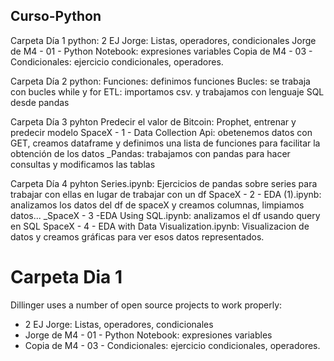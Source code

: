 ## Curso-Python
Carpeta Día 1 python:
2 EJ Jorge: Listas, operadores, condicionales
Jorge de M4 - 01 - Python Notebook: expresiones variables
Copia de M4 - 03 - Condicionales: ejercicio condicionales, operadores.

Carpeta Día 2 python:
Funciones: definimos funciones 
Bucles: se trabaja con bucles while y for
ETL: importamos csv. y trabajamos con lenguaje SQL desde pandas

Carpeta Día 3 pyhton
Predecir el valor de Bitcoin: Prophet, entrenar y predecir modelo
SpaceX - 1 - Data Collection Api: obetenemos datos con GET, creamos dataframe y definimos una lista de funciones para facilitar la obtención de los datos
_Pandas: trabajamos con pandas para hacer consultas y modificamos las tablas

Carpeta Día 4 pyhton
 Series.ipynb: Ejercicios de pandas sobre series para trabajar con ellas en lugar de trabajar con un df
 SpaceX - 2 - EDA (1).ipynb: analizamos los datos del df de spaceX y creamos columnas, limpiamos datos...
 _SpaceX - 3 -EDA Using SQL.ipynb: analizamos el df usando query en SQL
 SpaceX - 4 - EDA with Data Visualization.ipynb: Visualizacion de datos y creamos gráficas para ver esos datos representados.


# Carpeta Dia 1

Dillinger uses a number of open source projects to work properly:

- 2 EJ Jorge: Listas, operadores, condicionales
- Jorge de M4 - 01 - Python Notebook: expresiones variables
- Copia de M4 - 03 - Condicionales: ejercicio condicionales, operadores.
